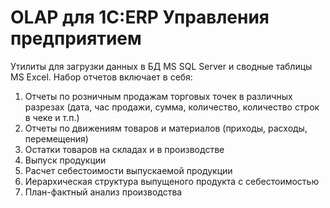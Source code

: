# OLAP для 1C:ERP Управления предприятием
Утилиты для загрузки данных в БД MS SQL Server и сводные таблицы MS Excel.
Набор отчетов включает в себя:
1. Отчеты по розничным продажам торговых точек в различных разрезах (дата, час продажи, сумма, количество, количество строк в чеке и т.п.)
2. Отчеты по движениям товаров и материалов (приходы, расходы, перемещения)
3. Остатки товаров на складах и в производстве
4. Выпуск продукции
5. Расчет себестоимости выпускаемой продукции
6. Иерархическая структура выпущеного продукта с себестоимостью
7. План-фактный анализ производства
